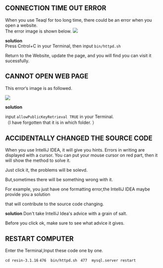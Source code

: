 
## CONNECTION TIME OUT ERROR ##

When you use Teaql for too long time, there could be an error when you open a website.  
The error image is shown below. 
![](images/640.png)


**solution**  
Press Cntrol+C in your Terminal, then input `bin/httpd.sh`  

Return to the Website, update the page, and you will find you can visit it sucessfully.  







## CANNOT OPEN WEB PAGE ##

This error‘s image is as followed.  

![](images/650.png)



**solution**

input `allowPublicKeyRetrieval TRUE` in your Terminal.  
（I have forgotten that it is in which folder. ） 





## ACCIDENTALLY CHANGED THE SOURCE CODE ##

When you use IntelliJ IDEA, it will give you hints. Errors in writing are displayed with a cursor. You can put your mouse cursor on red part, then it will show the method to solve it.  

Just click it, the problems will be solevd.  

But,sometimes there will be something wrong with it.   

For example, you just have one formatting error,the IntelliJ IDEA maybe provide you a solution  

that will contribute to the source code changing. 



**solution**
Don't take IntelliJ Idea's advice with a grain of salt. 

Before you click ok, make sure to see what advice it gives. 




## RESTART COMPUTER ##

Enter the Terminal,Input these code one by one.   

`cd resin-3.1.16`
`476  bin/httpd.sh `
`477  mysql.server restart`



